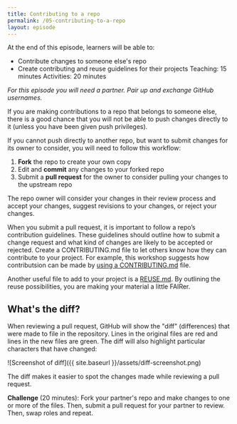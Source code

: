 ```yaml
---
title: Contributing to a repo
permalink: /05-contributing-to-a-repo
layout: episode
---
```


At the end of this episode, learners will be able to:
* Contribute changes to someone else's repo
* Create contributing and reuse guidelines for their projects
Teaching: 15 minutes
Activities: 20 minutes

*For this episode you will need a partner. Pair up and exchange GitHub usernames.*

If you are making contributions to a repo that belongs to someone else, there is a good chance that you will not be able to push changes directly to it (unless you have been given push privileges).

If you cannot push directly to another repo, but want to submit changes for its owner to consider, you will need to follow this workflow:

1. **Fork** the repo to create your own copy
1. Edit and **commit** any changes to your forked repo
1. Submit a **pull request** for the owner to consider pulling your changes to the upstream repo

The repo owner will consider your changes in their review process and accept your changes, suggest revisions to your changes, or reject your changes.

When you submit a pull request, it is important to follow a repo’s contribution guidelines. These guidelines should outline how to submit a change request and what kind of changes are likely to be accepted or rejected. Create a CONTRIBUTING.md file to let others know how they can contribute to your project. For example, this workshop suggests how contributsion can be made by [using a CONTRIBUTING.md](https://github.com/au-research/github-training/blob/main/CONTRIBUTING.md) file.

Another useful file to add to your project is a [REUSE.md](https://au-research.github.io/ARDC-23-things/researchdata/reuse). By outlining the reuse possibilities, you are making your material a little FAIRer.

## What's the diff?

When reviewing a pull request, GitHub will show the "diff" (differences) that were made to file in the repository. Lines in the original files are red and lines in the new files are green. The diff will also highlight particular characters that have changed:

![Screenshot of diff]({{ site.baseurl }}/assets/diff-screenshot.png)

The diff makes it easier to spot the changes made while reviewing a pull request.

**Challenge** (20 minutes): Fork your partner's repo and make changes to one or more of the files. Then, submit a pull request for your partner to review. Then, swap roles and repeat.
